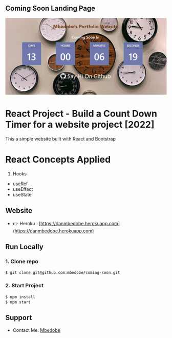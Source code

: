 ## Coming Soon Landing Page

![comingsoon](/public/images/img1.jpg)

# React Project - Build a Count Down Timer for a website project [2022]

This a simple website built with React and Bootstrap

# React Concepts Applied
1. Hooks
- useRef
- useEffect
- useState

## Website

- 👉 Heroku : [https://danmbedobe.herokuapp.com](https://danmbedobe.herokuapp.com)

## Run Locally

### 1. Clone repo

```
$ git clone git@github.com:mbedobe/coming-soon.git

```

### 2. Start Project

```
$ npm install
$ npm start
```

## Support

- Contact Me: [Mbedobe](mailto:reinittservices@gmail.com)
